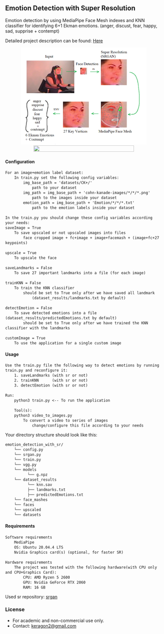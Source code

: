 ## Emotion Detection with Super Resolution
Emotion detection by using MediaPipe Face Mesh indexes and KNN classifier for identifying 6+1 Ekman emotions.
(anger, discust, fear, happy, sad, supprise + contempt)

Detailed project description can be found:
[Here](https://github.com/Kerachi/SuperResolution-EmotionDetection/blob/master/presentations/topic_presentation.pdf)

<a href="https://github.com/Kerachi/SuperResolution-EmotionDetection/blob/master/presentations/showcase.png">
<div align="center">
    <img src="presentations/showcase.png" width="80%" height="50%"/>
</div>
</a>

<a href="https://github.com/Kerachi/SuperResolution-EmotionDetection/blob/master/presentations/showcase2.png">
<div align="center">
    <img src="presentations/showcase2.png" width="80%" height="50%"/>
</div>
</a>

#### Configuration
    For an image+emotion label dataset:
        In train.py set the following config variables:
            img_base_path = 'datasets/CK+/'
                path to your dataset
            img_path = img_base_path + 'cohn-kanade-images/*/*/*.png'
                path to the images inside your dataset
            emotion_path = img_base_path + 'Emotion/*/*/*.txt'
                path to the emotion labels inside your dataset

    In the train.py you should change these config variables according your needs:
    saveImage = True
        To save upscaled or not upscaled images into files
            face cropped image + fc+image + image+facemash + (image+fc+27 keypoints)

    upscale = True
        To upscale the face

    saveLandmarks = False
        To save 27 important landmarks into a file (for each image)

    trainKNN = False
        To train the KNN classifier
            should be set to True only after we have saved all landmark
                (dataset_results/landmarks.txt by default)

    detectEmotion = False
        To save detected emotions into a file (dataset_results/predictedEmotions.txt by default)
            should be set to True only after we have trained the KNN classifier with the landmarks

    customImage = True
        To use the application for a single custom image
        

#### Usage
    Use the train.py file the following way to detect emotions by running train.py and reconfigure it:
        1. saveLandmarks (with sr or not)
        2. trainKNN      (with sr or not)
        3. detectEmotion (with sr or not)
    
    Run:
        python3 train.py <-- To run the application
        
        Tool(s):
        python3 video_to_images.py
            To convert a video to series of images
                change/configure this file according to your needs
    
Your directory structure should look like this:
```
emotion_detection_with_sr/
    └── config.py
    └── srgan.py
    └── train.py
    └── vgg.py
    └── models
          └── g.npz
    └── dataset_results
          └── knn.sav
          ├── landmarks.txt
          ├── predictedEmotions.txt
    └── face_mashes
    └── faces
    └── upscaled 
    └── datasets
```

#### Requirements
    Software requirements
        MediaPipe
        OS: Ubuntu 20.04.4 LTS
        Nvidia Graphics card(s) (optional, for faster SR)

    Hardware requirements
        The project was tested with the following hardware(with CPU only and CPU+Graphics Card):
            CPU: AMD Ryzen 5 2600
            GPU: Nvidia GeForce RTX 2060
            RAM: 16 GB


Used sr repository:
[srgan](https://github.com/tensorlayer/srgan)

### License

- For academic and non-commercial use only.
- Contact: keragon2@gmail.com
